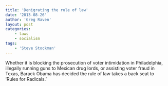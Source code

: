 ```yaml
---
title: 'Denigrating the rule of law'
date: '2013-08-26'
author: 'Greg Raven'
layout: post
categories:
    - laws
    - socialism
tags:
    - 'Steve Stockman'
---
```


Whether it is blocking the prosecution of voter intimidation in Philadelphia, illegally running guns to Mexican drug lords, or assisting voter fraud in Texas, Barack Obama has decided the rule of law takes a back seat to ‘Rules for Radicals.’